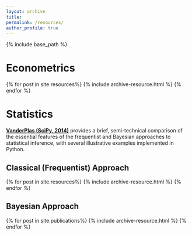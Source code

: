 ```yaml
---
layout: archive
title:
permalink: /resources/
author_profile: true
---
```


{% include base_path %}

# Econometrics


{% for post in site.resources%}
  {% include archive-resource.html %}
{% endfor %}

# Statistics

[**VanderPlas (SciPy, 2014)**](https://ertuncaydogdu.github.io/files/Frequentism.and.Bayesianism.pdf) provides a brief, semi-technical comparison of the essential features of the frequentist and Bayesian approaches to statistical inference, with several illustrative examples implemented in Python.

## Classical (Frequentist) Approach

{% for post in site.resources%}
  {% include archive-resource.html %}
{% endfor %}

## Bayesian Approach

{% for post in site.publications%}
  {% include archive-resource.html %}
{% endfor %}
